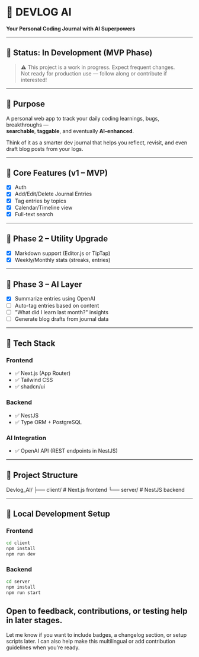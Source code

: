 # 🧠 DEVLOG AI

**Your Personal Coding Journal with AI Superpowers**

---

## 🚧 Status: In Development (MVP Phase)

> ⚠️ This project is a work in progress. Expect frequent changes.  
> Not ready for production use — follow along or contribute if interested!

---

## 🎯 Purpose

A personal web app to track your daily coding learnings, bugs, breakthroughs —  
**searchable**, **taggable**, and eventually **AI-enhanced**.

Think of it as a smarter dev journal that helps you reflect, revisit, and even draft blog posts from your logs.

---

## 🔧 Core Features (v1 – MVP)

- [x] Auth
- [x] Add/Edit/Delete Journal Entries
- [x] Tag entries by topics
- [x] Calendar/Timeline view
- [x] Full-text search

---

## 🚀 Phase 2 – Utility Upgrade

- [x] Markdown support (Editor.js or TipTap)
- [x] Weekly/Monthly stats (streaks, entries)

---

## 🧠 Phase 3 – AI Layer

- [x] Summarize entries using OpenAI
- [ ] Auto-tag entries based on content
- [ ] "What did I learn last month?" insights
- [ ] Generate blog drafts from journal data

---

## 🧱 Tech Stack

### Frontend
- ✅ Next.js (App Router)
- ✅ Tailwind CSS
- ✅ shadcn/ui

### Backend
- ✅ NestJS
- ✅ Type ORM + PostgreSQL

### AI Integration
- ✅ OpenAI API (REST endpoints in NestJS)

---

## 📁 Project Structure

Devlog_AI/
├── client/ # Next.js frontend
└── server/ # NestJS backend

---

## 🧪 Local Development Setup

### Frontend
```bash
cd client
npm install
npm run dev
```

### Backend
```bash
cd server
npm install
npm run start
```

Open to feedback, contributions, or testing help in later stages.
---
Let me know if you want to include badges, a changelog section, or setup scripts later. I can also help make this multilingual or add contribution guidelines when you're ready.
